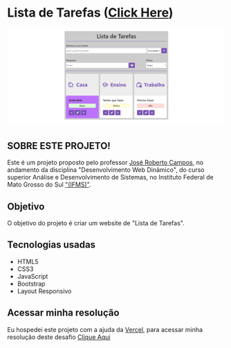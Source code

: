 # Lista de Tarefas ([Click Here](https://to-do-list-2-0-ten.vercel.app/))

![Preview](./img/preview-desktop.png)


## SOBRE ESTE PROJETO!
Este é um projeto proposto pelo professor [José Roberto Campos](https://github.com/jrcampos82), no andamento da disciplina "Desenvolvimento Web Dinâmico", do curso superior Análise e Desenvolvimento de Sistemas, no Instituto Federal de Mato Grosso do Sul ["(IFMS)"](https://www.ifms.edu.br/campi/campus-tres-lagoas).


## Objetivo
O objetivo do projeto é criar um website de "Lista de Tarefas".


## Tecnologias usadas
* HTML5
* CSS3
* JavaScript
* Bootstrap
* Layout Responsivo


## Acessar minha resolução
Eu hospedei este projeto com a ajuda da [Vercel](https://vercel.com/), para acessar minha resolução deste desafio [Clique Aqui](https://to-do-list-2-0-ten.vercel.app/)